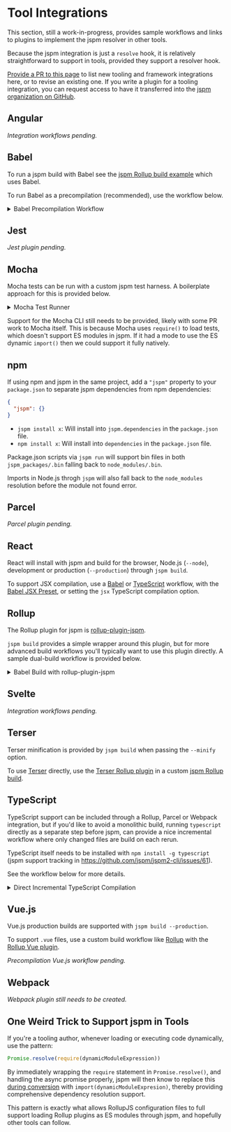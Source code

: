 # Tool Integrations

This section, still a work-in-progress, provides sample workflows and links to plugins to implement the jspm resolver in other tools.

Because the jspm integration is just a `resolve` hook, it is relatively straightforward to support in tools, provided they support a resolver hook.

[Provide a PR to this page](https://github.com/jspm/jspm.org/blob/master/docs/integrations.md) to list new tooling and framework integrations here, or to revise an existing one. If you write a plugin for a tooling integration, you can request access to have it transferred into the [jspm organization on GitHub](https://github.com/jspm).

## Angular

_Integration workflows pending._

## Babel

To run a jspm build with Babel see the [jspm Rollup build example](#Rollup) which uses Babel.

To run Babel as a precompilation (recommended), use the workflow below.

<details>
<summary>Babel Precompilation Workflow</summary>

> `jspm install` support for Babel CLI currently doesn't work as there is no way to use dynamic `import()` to provide the plugins which is required for the jspm integration. If and when Babel supports asynchronous / promise-based plugin configuration, then we'll be able to support this. See the tracking issue at https://github.com/babel/babel/issues/9888.

First [separate the jspm and npm dependencies](#npm) in the `package.json`:

```json
{
  "jspm": {}
}
```

Install Babel and any plugins:

```
npm install @babel/core @babel/cli @babel/preset-env --dev
```

Create a `babel.config.js`:

```
module.exports = {
  sourceMap: true,
  presets: ["@babel/preset-env"]
};
```

And set up the `package.json` `"scripts"` entry:

```js
{
  "scripts": {
    "compile": "babel src -d lib",
    "compile-watch": "babel src -d lib --watch"
  }
}
```

`jspm run compile` (or `compile-watch`) will now compile all the individual `src` files to the `lib` directory, where they can then be optimized further [as in the main guide workflows](/docs/guide).

</details>

## Jest

_Jest plugin pending._

## Mocha

Mocha tests can be run with a custom jspm test harness. A boilerplate approach for this is provided below.

<details>
<summary>Mocha Test Runner</summary>

```
jspm install mocha
```

Create the following runner in a `test/test.js` file:

```js
import Mocha from 'mocha';
import { dirname } from 'path';
import { fileURLToPath } from 'url';
import { promises as fs } from 'fs';

(async () => {
  const __dirname = dirname(fileURLToPath(import.meta.url));
  const tests = (await fs.readdir(__dirname)).filter(name => name.endsWith('.js'));
  const mocha = new Mocha({
    // Set Mocha options here
  });

  for (const test of tests) {
    mocha.suite.emit('pre-require', global, test, mocha);
    await import('./' + test);
  }

  mocha.run();
})()
.catch(e => {
  console.error(e);
});
```

This can be executed with `jspm test/test.js`, or in the `package.json`:

```json
{
  "scripts": {
    "test": "jspm test/test.js"
  }
}
```

The above will run all `test/*.js` test files through Mocha.
</details>

Support for the Mocha CLI still needs to be provided, likely with some PR work to Mocha itself. This is because Mocha uses `require()` to load tests, which doesn't support ES modules in jspm. If it had a mode to use the ES dynamic `import()` then we could support it fully natively.

## npm

If using npm and jspm in the same project, add a `"jspm"` property to your `package.json` to separate jspm dependencies from npm dependencies:

```json
{
  "jspm": {}
}
```

* `jspm install x`: Will install into `jspm.dependencies` in the `package.json` file.
* `npm install x`: Will install into `dependencies` in the `package.json` file.

Package.json scripts via `jspm run` will support bin files in both `jspm_packages/.bin` falling back to `node_modules/.bin`.

Imports in Node.js throgh `jspm` will also fall back to the `node_modules` resolution before the module not found error.

## Parcel

_Parcel plugin pending._

## React

React will install with jspm and build for the browser, Node.js (`--node`), development or production (`--production`) through `jspm build`.

To support JSX compilation, use a [Babel](#Babel) or [TypeScript](#TypeScript) workflow, with the [Babel JSX Preset](https://babeljs.io/docs/en/babel-preset-react), or setting the `jsx` TypeScript compilation option.

## Rollup

The Rollup plugin for jspm is [rollup-plugin-jspm](https://github.com/jspm/rollup-plugin-jspm).

`jspm build` provides a simple wrapper around this plugin, but for more advanced build workflows you'll typically want to use this plugin directly. A sample dual-build workflow is provided below.

<details>
<summary>Babel Build with rollup-plugin-jspm</summary>

Install Rollup, The [Rollup jspm plugin](https://github.com/jspm/rollup-plugin-jspm), and [Rollup Plugin Babel](https://github.com/rollup/rollup-plugin-babel):

```
jspm install rollup rollup-plugin-jspm rollup-plugin-babel@latest --dev
```

Create the following `rollup.config.js` file:

```js
import jspm from 'rollup-plugin-jspm';
import babel from 'rollup-plugin-babel';

export default {
  // Leading "./" still important here
  input: ['./test.js'],
  output: {
    dir: 'dist',
    format: 'esm'
  },
  plugins: [jspm({
    env: {
      node: true,
      production: true
    }
  }), babel({
    exclude: 'jspm_packages/**'
  })]
};
```

Run `jspm_packages/.bin/rollup -c` or setup the `package.json` `"scripts"` entry:

```json
{
  "scripts": {
    "build": "rollup -c"
  }
}
```

> In this example we're building for the Node.js production environment (handling the correct resolutions, `process.env.NODE_ENV` etc). By default, jspm will build for the browser development environment.

Further plugins and build customizations can then be added to the above.
</details>

## Svelte

_Integration workflows pending._

## Terser

Terser minification is provided by `jspm build` when passing the `--minify` option.

To use [Terser](https://github.com/terser-js/terser) directly, use the [Terser Rollup plugin](https://github.com/TrySound/rollup-plugin-terser) in a custom [jspm Rollup build](#Rollup).

## TypeScript

TypeScript support can be included through a Rollup, Parcel or Webpack integration, but if you'd like to avoid a monolithic build, running `typescript` directly as a separate step before jspm, can provide a nice incremental workflow where only changed files are build on each rerun.

TypeScript itself needs to be installed with `npm install -g typescript` (jspm support tracking in https://github.com/jspm/jspm2-cli/issues/61).

See the workflow below for more details.

<details>
<summary>Direct Incremental TypeScript Compilation</summary>

Since we are installing TypeScript with npm, we should [separate the jspm dependencies from npm dependencies](#npm) in the `package.json`:

```json
{
  "jspm": {}
}
```

Install TypeScript:

```
npm install typescript
```

Installing any dependencies does require installing both the TypeScript types with npm and the jspm version separately:
```
jspm install react
npm install @types/react
```

> You can skip installing the type dependencies, but this will provide compilation errors, even though the compilation will still complete successfully.

Create the `tsconfig.json` file:
```json
{
  "compilerOptions": {
    "allowSyntheticDefaultImports": true,
    "module": "ESNext",
    "moduleResolution": "node",
    "outDir": "lib",
    "skipLibCheck": true,
    "sourceMap": true,
    "target": "esnext",
    "typeRoots": ["node_modules/@types"],
  },
  "include": [
    "src/**/*.ts",
  ]
}
```

Set up the compilation as a `package.json` script with:

```json
{
  "scripts": {
    "compile": "tsc",
    "compile-watch": "tsc --watch"
  }
}
```

Running `jspm run compile` (or `compile-watch`) will now compile the all `.ts` files in the `"src"` folder to the `"lib"` folder as ES modules. In addition this compilation workflow will be fully incremental, only doing the work it needs to do.

This can then be combined with a `"build"` script to handle optimization or browser mappings. The `"lib"` folder can be treated like the `"src"` folder from the perspective of all the jspm map and optimization workflows as described in the [main guide](/docs/guide). For example, build a single-file browser script build with `jspm build lib/test.js --production -f iife`, etc.

</details>

## Vue.js

Vue.js production builds are supported with `jspm build --production`.

To support `.vue` files, use a custom build workflow like [Rollup](#Rollup) with the [Rollup Vue plugin](https://github.com/vuejs/rollup-plugin-vue).

_Precompilation Vue.js workflow pending._

## Webpack

_Webpack plugin still needs to be created._

## One Weird Trick to Support jspm in Tools

If you're a tooling author, whenever loading or executing code dynamically, use the pattern:

```js
Promise.resolve(require(dynamicModuleExpression))
```

By immediately wrapping the `require` statement in `Promise.resolve()`, and handling the async promise properly, jspm will then know to replace this [during conversion](/about/architecture#commonjs-conversion) with `import(dynamicModuleExpresion)`, thereby providing comprehensive dependency resolution support.

This pattern is exactly what allows RollupJS configuration files to full support loading Rollup plugins as ES modules through jspm, and hopefully other tools can follow.